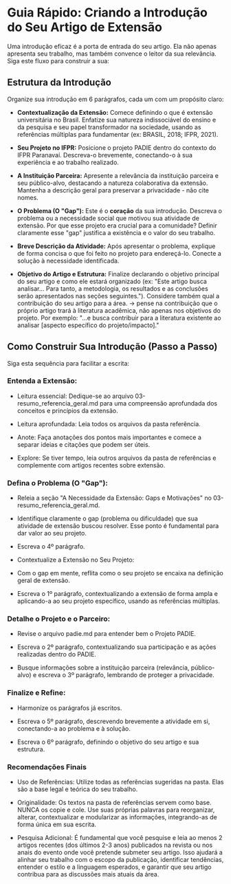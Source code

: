 # Guia Rápido: Criando a Introdução do Seu Artigo de Extensão

Uma introdução eficaz é a porta de entrada do seu artigo. Ela não apenas apresenta seu trabalho, mas também convence o leitor da sua relevância. Siga este fluxo para construir a sua:

## Estrutura da Introdução
Organize sua introdução em 6 parágrafos, cada um com um propósito claro:

- **Contextualização da Extensão:** Comece definindo o que é extensão universitária no Brasil. Enfatize sua natureza indissociável do ensino e da pesquisa e seu papel transformador na sociedade, usando as referências múltiplas para fundamentar (ex: BRASIL, 2018; IFPR, 2021).

- **Seu Projeto no IFPR:** Posicione o projeto PADIE dentro do contexto do IFPR Paranavaí. Descreva-o brevemente, conectando-o à sua experiência e ao trabalho realizado.

- **A Instituição Parceira:** Apresente a relevância da instituição parceira e seu público-alvo, destacando a natureza colaborativa da extensão. Mantenha a descrição geral para preservar a privacidade - não cite nomes.

- **O Problema (O "Gap"):** Este é o **coração** da sua introdução. Descreva o problema ou a necessidade social que motivou sua atividade de extensão. Por que esse projeto era crucial para a comunidade? Definir claramente esse "gap" justifica a existência e o valor do seu trabalho.

- **Breve Descrição da Atividade:** Após apresentar o problema, explique de forma concisa o que foi feito no projeto para endereçá-lo. Conecte a solução à necessidade identificada.

- **Objetivo do Artigo e Estrutura:** Finalize declarando o objetivo principal do seu artigo e como ele estará organizado (ex: "Este artigo busca analisar... Para tanto, a metodologia, os resultados e as conclusões serão apresentados nas seções seguintes."). Considere também qual a contribuição do seu artigo para a área. → pense na contribuição que o próprio artigo trará à literatura acadêmica, não apenas nos objetivos do projeto. Por exemplo: "...e busca contribuir para a literatura existente ao analisar [aspecto específico do projeto/impacto]."

## Como Construir Sua Introdução (Passo a Passo)

Siga esta sequência para facilitar a escrita:

### Entenda a Extensão:

- Leitura essencial: Dedique-se ao arquivo 03-resumo_referencia_geral.md para uma compreensão aprofundada dos conceitos e princípios da extensão.
  
- Leitura aprofundada: Leia todos os arquivos da pasta referência.

- Anote: Faça anotações dos pontos mais importantes e comece a separar ideias e citações que podem ser úteis.

- Explore: Se tiver tempo, leia outros arquivos da pasta de referências e complemente com artigos recentes sobre extensão.

### Defina o Problema (O "Gap"):

- Releia a seção "A Necessidade da Extensão: Gaps e Motivações" no 03-resumo_referencia_geral.md.

- Identifique claramente o gap (problema ou dificuldade) que sua atividade de extensão buscou resolver. Esse ponto é fundamental para dar valor ao seu projeto.

- Escreva o 4º parágrafo.

- Contextualize a Extensão no Seu Projeto:

- Com o gap em mente, reflita como o seu projeto se encaixa na definição geral de extensão.

- Escreva o 1º parágrafo, contextualizando a extensão de forma ampla e aplicando-a ao seu projeto específico, usando as referências múltiplas.

### Detalhe o Projeto e o Parceiro:

- Revise o arquivo padie.md para entender bem o Projeto PADIE.

- Escreva o 2º parágrafo, contextualizando sua participação e as ações realizadas dentro do PADIE.

- Busque informações sobre a instituição parceira (relevância, público-alvo) e escreva o 3º parágrafo, lembrando de proteger a privacidade.

### Finalize e Refine:

- Harmonize os parágrafos já escritos.

- Escreva o 5º parágrafo, descrevendo brevemente a atividade em si, conectando-a ao problema e à solução.

- Escreva o 6º parágrafo, definindo o objetivo do seu artigo e sua estrutura.

### Recomendações Finais
- Uso de Referências: Utilize todas as referências sugeridas na pasta. Elas são a base legal e teórica do seu trabalho.

- Originalidade: Os textos na pasta de referências servem como base. NUNCA os copie e cole. Use suas próprias palavras para reorganizar, alterar, contextualizar e modularizar as informações, integrando-as de forma única em sua escrita.

- Pesquisa Adicional: É fundamental que você pesquise e leia ao menos 2 artigos recentes (dos últimos 2-3 anos) publicados na revista ou nos anais do evento onde você pretende submeter seu artigo. Isso ajudará a alinhar seu trabalho com o escopo da publicação, identificar tendências, entender o estilo e a linguagem esperados, e garantir que seu artigo contribua para as discussões mais atuais da área.
